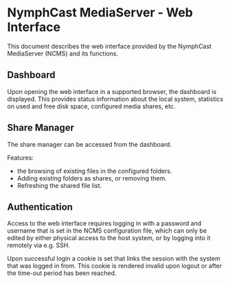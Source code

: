 # NymphCast MediaServer - Web Interface #

This document describes the web interface provided by the NymphCast MediaServer (NCMS) and its functions.

## Dashboard ##

Upon opening the web interface in a supported browser, the dashboard is displayed. This provides status information about the local system, statistics on used and free disk space, configured media shares, etc.


## Share Manager ##

The share manager can be accessed from the dashboard. 

Features:

- the browsing of existing files in the configured folders.
- Adding existing folders as shares, or removing them.
- Refreshing the shared file list.


## Authentication ##

Access to the web interface requires logging in with a password and username that is set in the NCMS configuration file, which can only be edited by either physical access to the host system, or by logging into it remotely via e.g. SSH.

Upon successful login a cookie is set that links the session with the system that was logged in from. This cookie is rendered invalid upon logout or after the time-out period has been reached.
